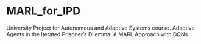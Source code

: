 # MARL_for_IPD
University Project for Autonomous and Adaptive Systems course. Adaptive Agents in the Iterated Prisoner’s Dilemma: A MARL Approach with DQNs
